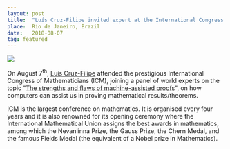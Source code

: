 ```yaml
---
layout: post
title:  "Luís Cruz-Filipe invited expert at the International Congress of Mathematicians"
place:  Rio de Janeiro, Brazil
date:   2018-08-07
tag: featured
---
```

<img class="img-fluid mx-auto d-block" src="/images/posts/luis_icm.jpg">

On August 7<sup>th</sup>, [Luís Cruz-Filipe](/people.html#lcf) attended the prestigious International Congress of Mathematicians (ICM), joining a panel of world experts on the topic "[The strengths and flaws of machine-assisted proofs](http://www.icm2018.org/wp/2018/08/07/the-strengths-and-flaws-of-machine-assisted-proofs/)", on how computers can assist us in proving mathematical results/theorems.

<!--more-->

ICM is the largest conference on mathematics. It is organised every four years and it is also renowned for its opening ceremony where the International Mathematical Union assigns the best awards in mathematics, among which the Nevanlinna Prize, the Gauss Prize, the Chern Medal, and the famous Fields Medal (the equivalent of a Nobel prize in Mathematics).
